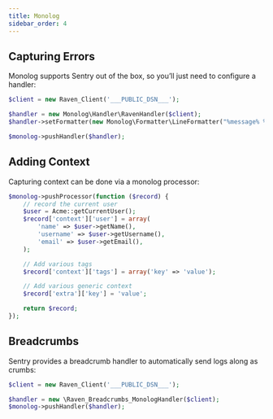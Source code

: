 ```yaml
---
title: Monolog
sidebar_order: 4
---
```


## Capturing Errors

Monolog supports Sentry out of the box, so you’ll just need to configure a handler:

```php
$client = new Raven_Client('___PUBLIC_DSN___');

$handler = new Monolog\Handler\RavenHandler($client);
$handler->setFormatter(new Monolog\Formatter\LineFormatter("%message% %context% %extra%\n"));

$monolog->pushHandler($handler);
```

## Adding Context

Capturing context can be done via a monolog processor:

```php
$monolog->pushProcessor(function ($record) {
    // record the current user
    $user = Acme::getCurrentUser();
    $record['context']['user'] = array(
        'name' => $user->getName(),
        'username' => $user->getUsername(),
        'email' => $user->getEmail(),
    );

    // Add various tags
    $record['context']['tags'] = array('key' => 'value');

    // Add various generic context
    $record['extra']['key'] = 'value';

    return $record;
});
```

## Breadcrumbs

Sentry provides a breadcrumb handler to automatically send logs along as crumbs:

```php
$client = new Raven_Client('___PUBLIC_DSN___');

$handler = new \Raven_Breadcrumbs_MonologHandler($client);
$monolog->pushHandler($handler);
```
